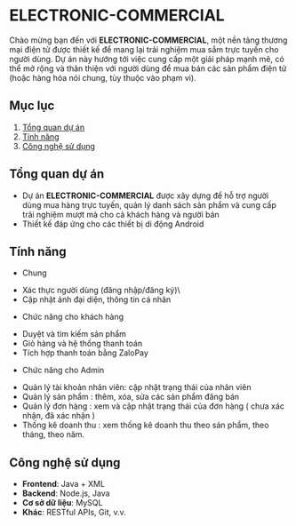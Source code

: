 # ELECTRONIC-COMMERCIAL

Chào mừng bạn đến với **ELECTRONIC-COMMERCIAL**, một nền tảng thương mại điện tử được thiết kế để mang lại trải nghiệm mua sắm trực tuyến cho người dùng. Dự án này hướng tới việc cung cấp một giải pháp mạnh mẽ, có thể mở rộng và thân thiện với người dùng để mua bán các sản phẩm điện tử (hoặc hàng hóa nói chung, tùy thuộc vào phạm vi).

## Mục lục
1. [Tổng quan dự án](#tổng-quan-dự-án)
2. [Tính năng](#tính-năng)
3. [Công nghệ sử dụng](#công-nghệ-sử-dụng)

## Tổng quan dự án
- Dự án **ELECTRONIC-COMMERCIAL** được xây dựng để hỗ trợ người dùng mua hàng trực tuyến, quản lý danh sách sản phẩm và cung cấp trải nghiệm mượt mà cho cả khách hàng và người bán
- Thiết kế đáp ứng cho các thiết bị di động Android 

## Tính năng
+ Chung
- Xác thực người dùng (đăng nhập/đăng ký)\
- Cập nhật ảnh đại diện, thông tin cá nhân
+ Chức năng cho khách hàng
- Duyệt và tìm kiếm sản phẩm
- Giỏ hàng và hệ thống thanh toán
- Tích hợp thanh toán bằng ZaloPay
+ Chức năng cho Admin
- Quản lý tài khoản nhân viên: cập nhật trạng thái của nhân viên
- Quản lý sản phẩm : thêm, xóa, sửa các sản phẩm đăng bán
- Quản lý đơn hàng : xem và cập nhật trạng thái của đơn hàng ( chưa xác nhận, đã xác nhận )
- Thống kê doanh thu : xem thống kê doanh thu theo sản phẩm, theo tháng, theo năm.


## Công nghệ sử dụng
- **Frontend**: Java + XML
- **Backend**: Node.js, Java
- **Cơ sở dữ liệu**: MySQL
- **Khác**: RESTful APIs, Git, v.v.
